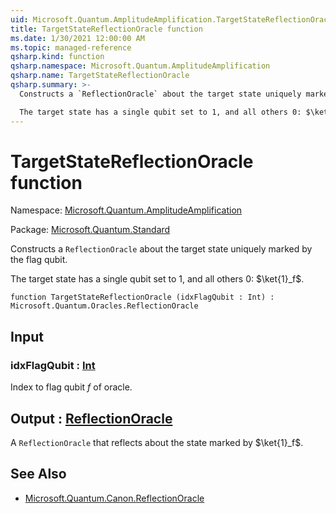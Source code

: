 ```yaml
---
uid: Microsoft.Quantum.AmplitudeAmplification.TargetStateReflectionOracle
title: TargetStateReflectionOracle function
ms.date: 1/30/2021 12:00:00 AM
ms.topic: managed-reference
qsharp.kind: function
qsharp.namespace: Microsoft.Quantum.AmplitudeAmplification
qsharp.name: TargetStateReflectionOracle
qsharp.summary: >-
  Constructs a `ReflectionOracle` about the target state uniquely marked by the flag qubit.

  The target state has a single qubit set to 1, and all others 0: $\ket{1}_f$.
---
```


# TargetStateReflectionOracle function

Namespace: [Microsoft.Quantum.AmplitudeAmplification](xref:Microsoft.Quantum.AmplitudeAmplification)

Package: [Microsoft.Quantum.Standard](https://nuget.org/packages/Microsoft.Quantum.Standard)


Constructs a `ReflectionOracle` about the target state uniquely marked by the flag qubit.The target state has a single qubit set to 1, and all others 0: $\ket{1}_f$.

```qsharp
function TargetStateReflectionOracle (idxFlagQubit : Int) : Microsoft.Quantum.Oracles.ReflectionOracle
```


## Input

### idxFlagQubit : [Int](xref:microsoft.quantum.lang-ref.int)

Index to flag qubit $f$ of oracle.



## Output : [ReflectionOracle](xref:Microsoft.Quantum.Oracles.ReflectionOracle)

A `ReflectionOracle` that reflects about the state marked by $\ket{1}_f$.

## See Also

- [Microsoft.Quantum.Canon.ReflectionOracle](xref:Microsoft.Quantum.Canon.ReflectionOracle)